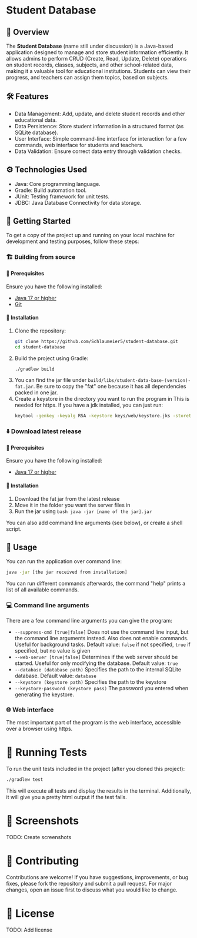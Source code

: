 # Student Database

## 📘 Overview

The **Student Database** (name still under discussion) is a Java-based application designed to manage and store student information efficiently.
It allows admins to perform CRUD (Create, Read, Update, Delete) operations on student records, classes, subjects, and other school-related data, making it a valuable tool for educational institutions.
Students can view their progress, and teachers can assign them topics, based on subjects.

## 🛠️ Features

- Data Management: Add, update, and delete student records and other educational data.
- Data Persistence: Store student information in a structured format (as SQLite database).
- User Interface: Simple command-line interface for interaction for a few commands, web interface for students and teachers.
- Data Validation: Ensure correct data entry through validation checks.

## ⚙️ Technologies Used

- Java: Core programming language.
- Gradle: Build automation tool.
- JUnit: Testing framework for unit tests.
- JDBC: Java Database Connectivity for data storage.

## 🚀 Getting Started

To get a copy of the project up and running on your local machine for development and testing purposes, follow these steps:

### 🏗️ Building from source

#### 🥖 Prerequisites

Ensure you have the following installed:

- [Java 17 or higher](https://www.oracle.com/java/technologies/javase-jdk17-downloads.html)
- [Git](https://git-scm.com/)


#### 🧙 Installation

1. Clone the repository:
    ```bash
    git clone https://github.com/Schlaumeier5/student-database.git
    cd student-database
    ```
2. Build the project using Gradle:
    ```bash
    ./gradlew build
    ```
3. You can find the jar file under `build/libs/student-data-base-(version)-fat.jar`. Be sure to copy the "fat" one because it has all dependencies packed in one jar.
4. Create a keystore in the directory you want to run the program in
     This is needed for https. If you have a jdk installed, you can just run:
     ```bash
     keytool -genkey -keyalg RSA -keystore keys/web/keystore.jks -storetype JKS
     ```

### ⬇️ Download latest release

#### 🥖 Prerequisites

Ensure you have the following installed:

- [Java 17 or higher](https://www.oracle.com/java/technologies/javase-jdk17-downloads.html)

#### 🧙 Installation

1. Download the fat jar from the latest release
2. Move it in the folder you want the server files in
3. Run the jar using
       ```bash
       java -jar [name of the jar].jar
       ```

You can also add command line arguments (see below), or create a shell script.

## 📄 Usage

You can run the application over command line:
```bash
java -jar [the jar received from installation]
```
You can run different commands afterwards, the command "help" prints a list of all available commands.

### 💻 Command line arguments

There are a few command line arguments you can give the program:

- `--suppress-cmd [true|false]`
    Does not use the command line input, but the command line arguments instead. Also does not enable commands. Useful for background tasks.
    Default value: `false` if not specified, `true` if specified, but no value is given
- `--web-server [true|false]`
    Determines if the web server should be started. Useful for only modifying the database.
    Default value: `true`
- `--database (database path)`
    Specifies the path to the internal SQLite database.
    Default value: `database`
- `--keystore (keystore path)`
    Specifies the path to the keystore
- `--keystore-password (keystore pass)`
    The password you entered when generating the keystore.

### 🌐 Web interface

The most important part of the program is the web interface, accessible over a browser using https.

# 🧪 Running Tests

To run the unit tests included in the project (after you cloned this project):
```bash
./gradlew test
```
This will execute all tests and display the results in the terminal. Additionally, it will give you a pretty html output if the test fails.

# 📸 Screenshots

TODO: Create screenshots

# 🔄 Contributing

Contributions are welcome! If you have suggestions, improvements, or bug fixes, please fork the repository and submit a pull request. For major changes, open an issue first to discuss what you would like to change.

# 📄 License
TODO: Add license
